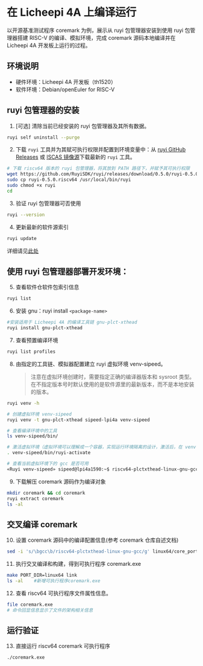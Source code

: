 # 在 Licheepi 4A 上编译运行

以开源基准测试程序 coremark 为例，展示从 ruyi 包管理器安装到使用 ruyi 包管理器搭建 RISC-V 的编译、模拟环境，完成 coremark 源码本地编译并在 Licheepi 4A 开发板上运行的过程。

## 环境说明

- 硬件环境：Licheepi 4A 开发板（th1520）
- 软件环境：Debian/openEuler for RISC-V

## ruyi 包管理器的安装

1. [可选] 清除当前已经安装的 ruyi 包管理器及其所有数据。

```bash
ruyi self uninstall --purge
```

2. 下载 `ruyi` 工具并为其赋可执行权限并配置到环境变量中：从 [ruyi GitHub Releases](https://github.com/RuyiSDK/ruyi/releases/) 或 [ISCAS 镜像源](https://mirror.iscas.ac.cn/RuyiSDK/ruyi/releases/)下载最新的 `ruyi` 工具。

```bash
# 下载 riscv64 版本的 ruyi 包管理器，将其放到 PATH 路径下，并赋予其可执行权限
wget https://github.com/RuyiSDK/ruyi/releases/download/0.5.0/ruyi-0.5.0.riscv64
sudo cp ruyi-0.5.0.riscv64 /usr/local/bin/ruyi
sudo chmod +x ruyi
cd
```

3. 验证 ruyi 包管理器可否使用

```bash
ruyi --version
```

4. 更新最新的软件源索引

```bash
ruyi update
```

详细请见[此处](../Package-Manager/installation.md)

## 使用 ruyi 包管理器部署开发环境：

5. 查看软件仓软件包索引信息

```bash
ruyi list
```

6. 安装 gnu：ruyi install `<package-name>`

```bash
#安装适用于 Licheepi 4A 的编译工具链 gnu-plct-xthead 
ruyi install gnu-plct-xthead 
```

7. 查看预置编译环境

```bash
ruyi list profiles
```

8. 由指定的工具链、模拟器配置建立 ruyi 虚拟环境 venv-sipeed。
   > 注意在虚拟环境创建时，需要指定正确的编译器版本和 sysroot 类型。
   > 在不指定版本号时默认使用的是软件源里的最新版本，而不是本地安装的版本。

```bash
ruyi venv -h

# 创建虚拟环境 venv-sipeed
ruyi venv -t gnu-plct-xthead sipeed-lpi4a venv-sipeed 

# 查看编译环境中的工具
ls venv-sipeed/bin/ 

# 激活虚拟环境（虚拟环境可以理解成一个容器，实现运行环境隔离的设计，激活后，在 venv-sipeed 这个环境中，使用的就是 gnu-plct-xthead 版本工具链。不创建虚拟环境也可以为 /home/sipeed/.local/share/ruyi/binaries/riscv64/gnu-plct-xthead-2.8.0-ruyi.20240222/bin 配置环境变量，直接使用环境变量指定的gcc编译）
. venv-sipeed/bin/ruyi-activate 

# 查看当前虚拟环境下的 gcc 是否可用
«Ruyi venv-sipeed» sipeed@lpi4a1590:~$ riscv64-plctxthead-linux-gnu-gcc --version 
```

9. 下载解压 coremark 源码作为编译对象

```bash
mkdir coremark && cd coremark
ruyi extract coremark
ls -al
```

## 交叉编译 coremark

10. 设置 coremark 源码中的编译配置信息(参考 coremark 仓库自述文档)

```bash
sed -i 's/\bgcc\b/riscv64-plctxthead-linux-gnu-gcc/g' linux64/core_portme.mak
```

11. 执行交叉编译和构建，得到可执行程序 coremark.exe

```bash
make PORT_DIR=linux64 link
ls -al    #新增可执行程序coremark.exe
```

12. 查看 riscv64 可执行程序文件属性信息。

```bash
file coremark.exe
# 命令回显信息显示了文件的架构相关信息
```

## 运行验证

13. 直接运行 riscv64 coremark 可执行程序

```bash
./coremark.exe
```

